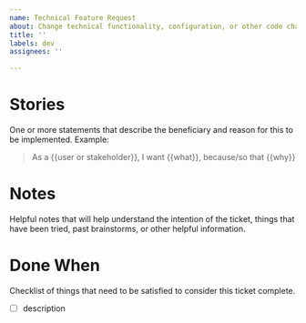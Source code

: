 ```yaml
---
name: Technical Feature Request
about: Change technical functionality, configuration, or other code change
title: ''
labels: dev
assignees: ''

---
```


# Stories

One or more statements that describe the beneficiary and reason for this to be implemented. Example:

> As a {{user or stakeholder}}, I want {{what}}, because/so that {{why}}

# Notes

Helpful notes that will help understand the intention of the ticket, things that have been tried, past brainstorms, or other helpful information.

# Done When

Checklist of things that need to be satisfied to consider this ticket complete.

- [ ] description
